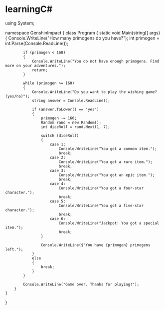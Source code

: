 # learningC#
using System;

namespace GenshinImpact
{
    class Program
    {
        static void Main(string[] args)
        {
            Console.WriteLine("How many primogens do you have?");
            int primogen = int.Parse(Console.ReadLine());

            if (primogen < 160)
            {
                Console.WriteLine("You do not have enough primogens. Find more on your adventures.");
                return;
            }

            while (primogen >= 160)
            {
                Console.WriteLine("Do you want to play the wishing game? (yes/no)");
                string answer = Console.ReadLine();

                if (answer.ToLower() == "yes")
                {
                    primogen -= 160;
                    Random rand = new Random();
                    int diceRoll = rand.Next(1, 7);

                    switch (diceRoll)
                    {
                        case 1:
                            Console.WriteLine("You got a common item.");
                            break;
                        case 2:
                            Console.WriteLine("You got a rare item.");
                            break;
                        case 3:
                            Console.WriteLine("You got an epic item.");
                            break;
                        case 4:
                            Console.WriteLine("You got a four-star character.");
                            break;
                        case 5:
                            Console.WriteLine("You got a five-star character.");
                            break;
                        case 6:
                            Console.WriteLine("Jackpot! You got a special item.");
                            break;
                    }

                    Console.WriteLine($"You have {primogen} primogens left.");
                }
                else
                {
                    break;
                }
            }

            Console.WriteLine("Game over. Thanks for playing!");
        }
    }
}


